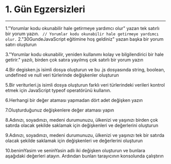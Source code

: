 # 1. Gün Egzersizleri
----------------------
1."Yorumlar kodu okunabilir hale getirmeye yardımcı olur" yazan tek satırlı bir yorum yazın.
` 
// Yorumlar kodu okunabilir hale getirmeye yardımcı olur.
`
2."30GundeJavaScript eğitimine hoş geldiniz" yazan başka bir yorum satırı oluşturun

3."Yorumlar kodu okunabilir, yeniden kullanımı kolay ve bilgilendirici bir hale getirir." yazılı, birden çok satıra yayılmış çok satırlı bir yorum yazın


4.Bir degisken.js isimli dosya oluşturun ve bu .js dosyasında string, boolean, undefined ve null veri türlerinde değişkenler oluşturun

5.Bir veriturleri.js isimli dosya oluşturun farklı veri türlerindeki verileri kontrol etmek için JavaScript typeof operatörünü kullanın.

6.Herhangi bir değer ataması yapmadan dört adet değişken yazın

7.Oluşturduğunuz değişkenlere değer ataması yapın

8.Adınızı, soyadınızı, medeni durumunuzu, ülkenizi ve yaşınızı birden çok satırda olacak şekilde saklamak için değişkenleri ve değerlerini oluşturun

9.Adınızı, soyadınızı, medeni durumunuzu, ülkenizi ve yaşınızı tek bir satırda olacak şekilde saklamak için değişkenleri ve değerlerini oluşturun

10.benimYasim ve seninYasin adlı iki değişken oluşturun ve bunlara aşağıdaki değerleri atayın. Ardından bunları tarayıcının konsolunda çalıştırın

